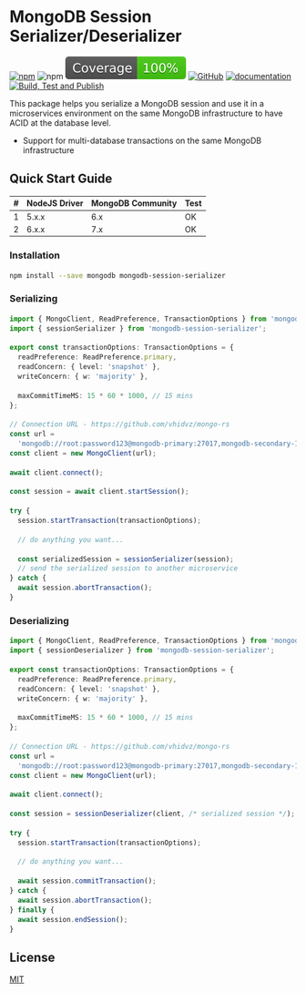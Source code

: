 # MongoDB Session Serializer/Deserializer

[![npm](https://img.shields.io/npm/v/mongodb-session-serializer)](https://www.npmjs.com/package/mongodb-session-serializer)
![npm](https://img.shields.io/npm/dm/mongodb-session-serializer)
[![Coverage](https://raw.githubusercontent.com/vhidvz/mongodb-session-serializer/main/coverage-badge.svg)](https://htmlpreview.github.io/?https://github.com/vhidvz/mongodb-session-serializer/blob/main/docs/coverage/lcov-report/index.html)
[![GitHub](https://img.shields.io/github/license/vhidvz/mongodb-session-serializer?style=flat)](https://github.com/vhidvz/mongodb-session-serializer/blob/main/LICENSE)
[![documentation](https://img.shields.io/badge/documentation-click_to_read-c27cf4)](https://vhidvz.github.io/mongodb-session-serializer/)
[![Build, Test and Publish](https://github.com/vhidvz/mongodb-session-serializer/actions/workflows/npm-ci.yml/badge.svg)](https://github.com/vhidvz/mongodb-session-serializer/actions/workflows/npm-ci.yml)

This package helps you serialize a MongoDB session and use it in a microservices environment on the same MongoDB infrastructure to have ACID at the database level.

- Support for multi-database transactions on the same MongoDB infrastructure

## Quick Start Guide

| #   | NodeJS Driver | MongoDB Community | Test |
| --- | ------------- | ----------------- | ---- |
| 1   | 5.x.x         | 6.x               | OK   |
| 2   | 6.x.x         | 7.x               | OK   |

### Installation

```sh
npm install --save mongodb mongodb-session-serializer
```

### Serializing

```ts
import { MongoClient, ReadPreference, TransactionOptions } from 'mongodb';
import { sessionSerializer } from 'mongodb-session-serializer';

export const transactionOptions: TransactionOptions = {
  readPreference: ReadPreference.primary,
  readConcern: { level: 'snapshot' },
  writeConcern: { w: 'majority' },

  maxCommitTimeMS: 15 * 60 * 1000, // 15 mins
};

// Connection URL - https://github.com/vhidvz/mongo-rs
const url =
  'mongodb://root:password123@mongodb-primary:27017,mongodb-secondary-1:27018,mongodb-secondary-2:27019,mongodb-arbiter:27020/?replicaSet=rs0';
const client = new MongoClient(url);

await client.connect();

const session = await client.startSession();

try {
  session.startTransaction(transactionOptions);

  // do anything you want...

  const serializedSession = sessionSerializer(session);
  // send the serialized session to another microservice
} catch {
  await session.abortTransaction();
}
```

### Deserializing

```ts
import { MongoClient, ReadPreference, TransactionOptions } from 'mongodb';
import { sessionDeserializer } from 'mongodb-session-serializer';

export const transactionOptions: TransactionOptions = {
  readPreference: ReadPreference.primary,
  readConcern: { level: 'snapshot' },
  writeConcern: { w: 'majority' },

  maxCommitTimeMS: 15 * 60 * 1000, // 15 mins
};

// Connection URL - https://github.com/vhidvz/mongo-rs
const url =
  'mongodb://root:password123@mongodb-primary:27017,mongodb-secondary-1:27018,mongodb-secondary-2:27019,mongodb-arbiter:27020/?replicaSet=rs0';
const client = new MongoClient(url);

await client.connect();

const session = sessionDeserializer(client, /* serialized session */);

try {
  session.startTransaction(transactionOptions);

  // do anything you want...

  await session.commitTransaction();
} catch {
  await session.abortTransaction();
} finally {
  await session.endSession();
}
```

## License

[MIT](https://github.com/vhidvz/mongodb-session-serializer/blob/main/LICENSE)
